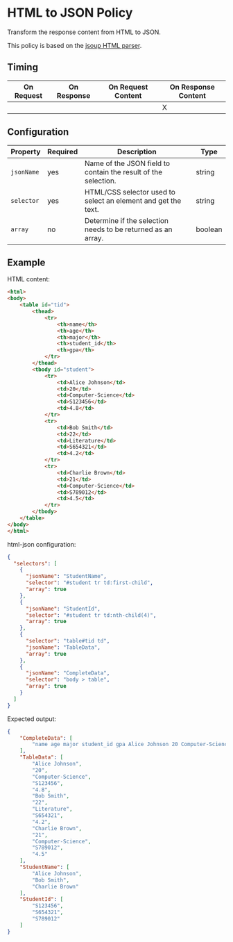 # HTML to JSON Policy

<head>
  <meta name="guidename" content="API Management"/>
  <meta name="context" content="GUID-27f019ba-5ec5-42c9-8317-e8f62e929bfc"/>
</head>

Transform the response content from HTML to JSON.

This policy is based on the [jsoup HTML parser](https://jsoup.org/). 

## Timing

|On Request| On Response| On Request Content|On Response Content|
|---|---|---|---|
||||X|

## Configuration

| Property  |Required   |Description     | Type |
|---|---|---|---|
|`jsonName`|yes|Name of the JSON field to contain the result of the selection.|string|
|`selector`|yes|HTML/CSS selector used to select an element and get the text.|string|
|`array`|no|Determine if the selection needs to be returned as an array.|boolean|

## Example

HTML content:

```html
<html>
<body>
    <table id="tid">
        <thead>
            <tr>
                <th>name</th>
                <th>age</th>
                <th>major</th>
                <th>student_id</th>
                <th>gpa</th>
            </tr>
        </thead>
        <tbody id="student">
            <tr>
                <td>Alice Johnson</td>
                <td>20</td>
                <td>Computer-Science</td>
                <td>S123456</td>
                <td>4.8</td>
            </tr>
            <tr>
                <td>Bob Smith</td>
                <td>22</td>
                <td>Literature</td>
                <td>S654321</td>
                <td>4.2</td>
            </tr>
            <tr>
                <td>Charlie Brown</td>
                <td>21</td>
                <td>Computer-Science</td>
                <td>S789012</td>
                <td>4.5</td>
            </tr>
        </tbody>
    </table>
</body>
</html>
```

html-json configuration:

```json
{
  "selectors": [
    {
      "jsonName": "StudentName",
      "selector": "#student tr td:first-child",
      "array": true
    },
    {
      "jsonName": "StudentId",
      "selector": "#student tr td:nth-child(4)",
      "array": true
    },
    {
      "selector": "table#tid td",
      "jsonName": "TableData",
      "array": true
    },
    {
      "jsonName": "CompleteData",
      "selector": "body > table",
      "array": true
    }
  ]
}
```

Expected output:

```json
{
    "CompleteData": [
        "name age major student_id gpa Alice Johnson 20 Computer-Science S123456 4.8 Bob Smith 22 Literature S654321 4.2 Charlie Brown 21 Computer-Science S789012 4.5"
    ],
    "TableData": [
        "Alice Johnson",
        "20",
        "Computer-Science",
        "S123456",
        "4.8",
        "Bob Smith",
        "22",
        "Literature",
        "S654321",
        "4.2",
        "Charlie Brown",
        "21",
        "Computer-Science",
        "S789012",
        "4.5"
    ],
    "StudentName": [
        "Alice Johnson",
        "Bob Smith",
        "Charlie Brown"
    ],
    "StudentId": [
        "S123456",
        "S654321",
        "S789012"
    ]
}
```
